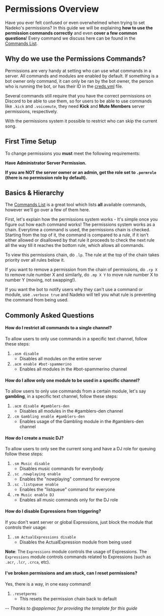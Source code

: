 # Permissions Overview

Have you ever felt confused or even overwhelmed when trying to set Nadeko's permissions? In this guide we will be explaining **how to use the permission commands correctly** and even **cover a few common questions**! Every command we discuss here can be found in the [Commands List].

## Why do we use the Permissions Commands?

Permissions are very handy at setting who can use what commands in a server. All commands and modules are enabled by default. If something is a bot owner only command, it can only be ran by the bot owner, the person who is running the bot, or has their ID in the [creds.yml](creds-guide.md) file.

Several commands still require that you have the correct permissions on Discord to be able to use them, so for users to be able to use commands like `.kick` and `.voicemute`, they need **Kick** and **Mute Members** server permissions, respectively.

With the permissions system it possible to restrict who can skip the current song.

## First Time Setup

To change permissions you **must** meet the following requirements:

**Have Administrator Server Permission.**

**If you are NOT the server owner or an admin, get the role set to `.permrole` (there is no permission role by default).**

## Basics & Hierarchy

The [Commands List] is a great tool which lists **all** available commands, however we'll go over a few of them here.

First, let's explain how the permissions system works - It's simple once you figure out how each command works!
The permissions system works as a chain. Everytime a command is used, the permissions chain is checked. Starting from the top of it, the command is compared to a rule, if it isn't either allowed or disallowed by that rule it proceeds to check the next rule all the way till it reaches the bottom rule, which allows all commands.

To view this permissions chain, do `.lp`. The rule at the top of the chain takes priority over all rules below it.

If you want to remove a permission from the chain of permissions, do `.rp X` to remove rule number X and similarly, do `.mp X Y` to move rule number X to number Y (moving, not swapping!).

If you want the bot to notify users why they can't use a command or module, use `.verbose true` and Nadeko will tell you what rule is preventing the command from being used.

## Commonly Asked Questions

#### How do I restrict all commands to a single channel?

To allow users to only use commands in a specific text channel, follow these steps:

1. `.asm disable`
    - Disables all modules on the entire server
2. `.acm enable #bot-spammerino`
    - Enables all modules in the #bot-spammerino channel

#### How do I allow only one module to be used in a specific channel?

To allow users to only use commands from a certain module, let's say **gambling**, in a specific text channel, follow these steps:

1. `.acm disable #gamblers-den`
    - Disables all modules in the #gamblers-den channel
2. `.cm Gambling enable #gamblers-den`
    - Enables usage of the Gambling module in the #gamblers-den channel

#### How do I create a music DJ?

To allow users to only see the current song and have a DJ role for queuing follow these steps:

1. `.sm Music disable`
    - Disables music commands for everybody
2. `.sc .nowplaying enable`
    - Enables the "nowplaying" command for everyone
3. `.sc .listqueue enable`
    - Enables the "listqueue" command for everyone
4. `.rm Music enable DJ`
    - Enables all music commands only for the DJ role

#### How do I disable Expressions from triggering?

If you don't want server or global Expressions, just block the module that controls their usage:

1. `.sm ActualExpressions disable`
    - Disables the ActualExpression module from being used

**Note**: The `Expressions` module controls the usage of Expressions. The `Expressions` module controls commands related to Expressions (such as `.acr`, `.lcr`, `.crca`, etc).

#### I've broken permissions and am stuck, can I reset permissions?

Yes, there is a way, in one easy command!

1. `.resetperms`
    - This resets the permission chain back to default

*-- Thanks to @applemac for providing the template for this guide*

[Commands List]: https://nadeko.bot/commands
